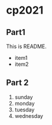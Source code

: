 # cp2021

## Part1
This is README.
- item1
- item2

## Part 2
1. sunday
1. monday
1. tuesday
1. wednesday
